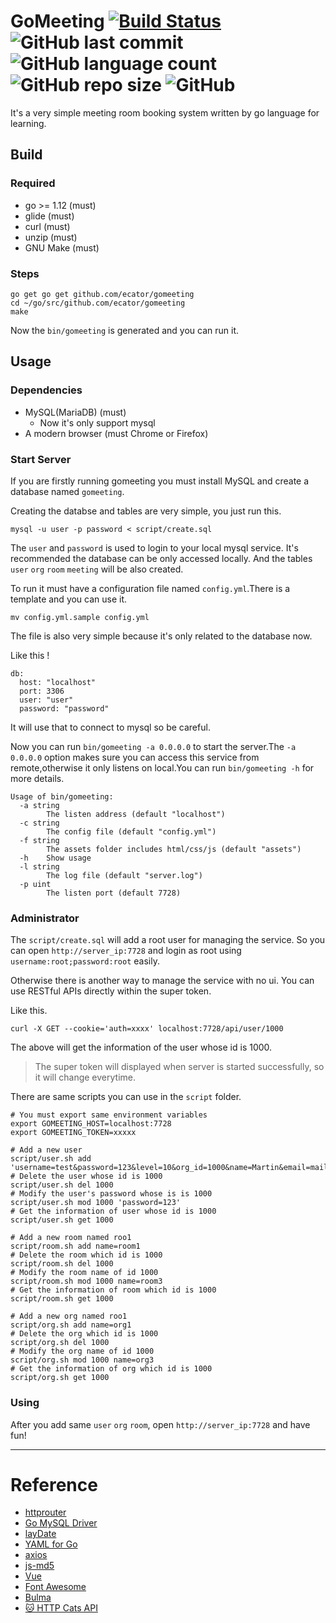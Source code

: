 
# GoMeeting [![Build Status](https://www.travis-ci.org/ecator/gomeeting.svg?branch=master)](https://www.travis-ci.org/ecator/gomeeting) ![GitHub last commit](https://img.shields.io/github/last-commit/ecator/gomeeting) ![GitHub language count](https://img.shields.io/github/languages/count/ecator/gomeeting) ![GitHub repo size](https://img.shields.io/github/repo-size/ecator/gomeeting) ![GitHub](https://img.shields.io/github/license/ecator/gomeeting) 
It's a very simple meeting room booking system written by go language for learning.

## Build
### Required
 - go >= 1.12 (must)
 - glide (must)
 - curl (must)
 - unzip (must)
 - GNU Make (must)
 
### Steps
```shell
go get go get github.com/ecator/gomeeting
cd ~/go/src/github.com/ecator/gomeeting
make
```
Now the `bin/gomeeting` is generated and you can run it.

## Usage
### Dependencies
- MySQL(MariaDB) (must)
  - Now it's only support mysql
- A modern browser (must Chrome or Firefox)

### Start Server
If you are firstly running gomeeting you must install MySQL and create a database named `gomeeting`.

Creating the databse and tables are very simple, you just run this.
```
mysql -u user -p password < script/create.sql
```
The `user` and `password` is used to login to your local mysql service. It's recommended the database can be only accessed locally. And the tables `user` `org` `room` `meeting` will be also created.

To run it must have a configuration file named `config.yml`.There is a template and you can use it.
```
mv config.yml.sample config.yml
```
The file is also very simple because it's only related to the database now.

Like this !

```
db:
  host: "localhost"
  port: 3306
  user: "user"
  password: "password"
```

It will use that to connect to mysql so be careful.

Now you can run `bin/gomeeting -a 0.0.0.0` to start the server.The `-a 0.0.0.0` option makes sure you can access this service from remote,otherwise it only listens on local.You can run `bin/gomeeting -h` for more details.

```shell
Usage of bin/gomeeting:
  -a string
    	The listen address (default "localhost")
  -c string
    	The config file (default "config.yml")
  -f string
    	The assets folder includes html/css/js (default "assets")
  -h	Show usage
  -l string
    	The log file (default "server.log")
  -p uint
    	The listen port (default 7728)
```
### Administrator
The `script/create.sql` will add a root user for managing the service. So you can open `http://server_ip:7728` and login as root using `username:root;password:root` easily.

Otherwise there is another way to manage the service with no ui. You can use RESTful APIs directly within the super token.

Like this.

```
curl -X GET --cookie='auth=xxxx' localhost:7728/api/user/1000
```

The above will get the information of the user whose id is 1000.

> The super token will displayed when server is started successfully, so it will change everytime.

There are same scripts you can use in the `script` folder.

```shell
# You must export same environment variables
export GOMEETING_HOST=localhost:7728
export GOMEETING_TOKEN=xxxxx

# Add a new user
script/user.sh add 'username=test&password=123&level=10&org_id=1000&name=Martin&email=mail@example.com'
# Delete the user whose id is 1000
script/user.sh del 1000
# Modify the user's password whose is is 1000
script/user.sh mod 1000 'password=123'
# Get the information of user whose id is 1000
script/user.sh get 1000

# Add a new room named roo1
script/room.sh add name=room1
# Delete the room which id is 1000
script/room.sh del 1000
# Modify the room name of id 1000
script/room.sh mod 1000 name=room3
# Get the information of room which id is 1000
script/room.sh get 1000

# Add a new org named roo1
script/org.sh add name=org1
# Delete the org which id is 1000
script/org.sh del 1000
# Modify the org name of id 1000
script/org.sh mod 1000 name=org3
# Get the information of org which id is 1000
script/org.sh get 1000
```

### Using

After you add same `user` `org` `room`, open `http://server_ip:7728`  and have fun!

---
# Reference

- [httprouter](https://github.com/julienschmidt/httprouter)
- [Go MySQL Driver](https://github.com/go-sql-driver/mysql)
- [layDate](https://www.layui.com/laydate/)
- [YAML for Go](https://github.com/go-yaml/yaml)
- [axios](https://github.com/axios/axios)
- [js-md5](https://github.com/emn178/js-md5)
- [Vue](https://github.com/vuejs/vue)
- [Font Awesome](https://fontawesome.com/)
- [Bulma](https://bulma.io/)
- [🐱 HTTP Cats API ](https://github.com/httpcats/http.cat)
